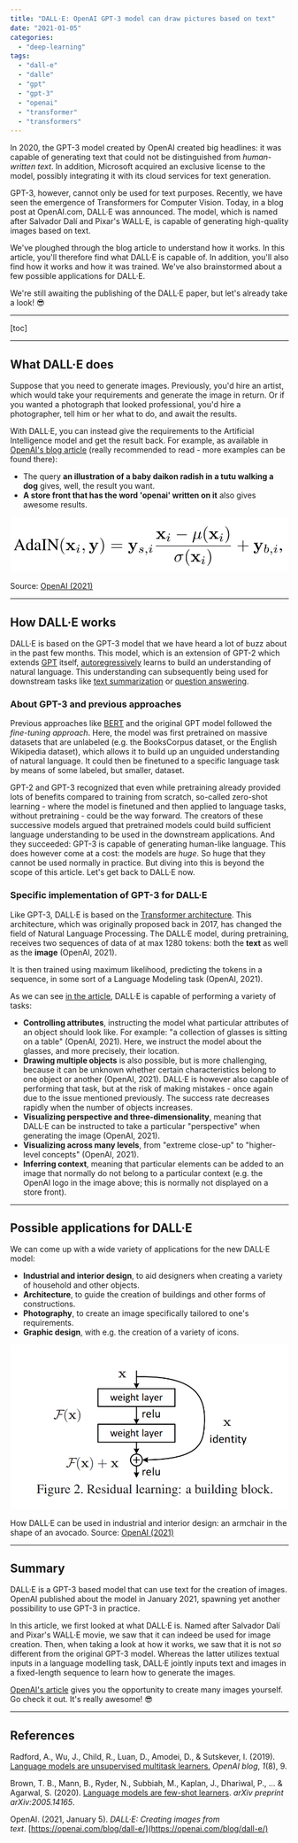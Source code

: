 ```yaml
---
title: "DALL·E: OpenAI GPT-3 model can draw pictures based on text"
date: "2021-01-05"
categories: 
  - "deep-learning"
tags: 
  - "dall-e"
  - "dalle"
  - "gpt"
  - "gpt-3"
  - "openai"
  - "transformer"
  - "transformers"
---
```


In 2020, the GPT-3 model created by OpenAI created big headlines: it was capable of generating text that could not be distinguished from _human-written text_. In addition, Microsoft acquired an exclusive license to the model, possibly integrating it with its cloud services for text generation.

GPT-3, however, cannot only be used for text purposes. Recently, we have seen the emergence of Transformers for Computer Vision. Today, in a blog post at OpenAI.com, DALL·E was announced. The model, which is named after Salvador Dalí and Pixar's WALL·E, is capable of generating high-quality images based on text.

We've ploughed through the blog article to understand how it works. In this article, you'll therefore find what DALL·E is capable of. In addition, you'll also find how it works and how it was trained. We've also brainstormed about a few possible applications for DALL·E.

We're still awaiting the publishing of the DALL·E paper, but let's already take a look! 😎

* * *

\[toc\]

* * *

## What DALL·E does

Suppose that you need to generate images. Previously, you'd hire an artist, which would take your requirements and generate the image in return. Or if you wanted a photograph that looked professional, you'd hire a photographer, tell him or her what to do, and await the results.

With DALL·E, you can instead give the requirements to the Artificial Intelligence model and get the result back. For example, as available in [OpenAI's blog article](https://openai.com/blog/dall-e/) (really recommended to read - more examples can be found there):

- The query **an illustration of a baby daikon radish in a tutu walking a dog** gives, well, the result you want.
- **A store front that has the word 'openai' written on it** also gives awesome results.

![](images/image-2.png)

Source: [OpenAI (2021)](https://openai.com/blog/dall-e/)

* * *

## How DALL·E works

DALL·E is based on the GPT-3 model that we have heard a lot of buzz about in the past few months. This model, which is an extension of GPT-2 which extends [GPT](https://www.machinecurve.com/index.php/2021/01/02/intuitive-introduction-to-openai-gpt/) itself, [autoregressively](https://www.machinecurve.com/index.php/2020/12/29/differences-between-autoregressive-autoencoding-and-sequence-to-sequence-models-in-machine-learning/) learns to build an understanding of natural language. This understanding can subsequently being used for downstream tasks like [text summarization](https://www.machinecurve.com/index.php/2020/12/21/easy-text-summarization-with-huggingface-transformers-and-machine-learning/) or [question answering](https://www.machinecurve.com/index.php/2020/12/21/easy-question-answering-with-machine-learning-and-huggingface-transformers/).

### About GPT-3 and previous approaches

Previous approaches like [BERT](https://www.machinecurve.com/index.php/2021/01/04/intuitive-introduction-to-bert/) and the original GPT model followed the _fine-tuning approach_. Here, the model was first pretrained on massive datasets that are unlabeled (e.g. the BooksCorpus dataset, or the English Wikipedia dataset), which allows it to build up an unguided understanding of natural language. It could then be finetuned to a specific language task by means of some labeled, but smaller, dataset.

GPT-2 and GPT-3 recognized that even while pretraining already provided lots of benefits compared to training from scratch, so-called zero-shot learning - where the model is finetuned and then applied to language tasks, without pretraining - could be the way forward. The creators of these successive models argued that pretrained models could build sufficient language understanding to be used in the downstream applications. And they succeeded: GPT-3 is capable of generating human-like language. This does however come at a cost: the models are _huge_. So huge that they cannot be used normally in practice. But diving into this is beyond the scope of this article. Let's get back to DALL·E now.

### Specific implementation of GPT-3 for DALL·E

Like GPT-3, DALL·E is based on the [Transformer architecture](https://www.machinecurve.com/index.php/2020/12/28/introduction-to-transformers-in-machine-learning/). This architecture, which was originally proposed back in 2017, has changed the field of Natural Language Processing. The DALL·E model, during pretraining, receives two sequences of data of at max 1280 tokens: both the **text** as well as the **image** (OpenAI, 2021).

It is then trained using maximum likelihood, predicting the tokens in a sequence, in some sort of a Language Modeling task (OpenAI, 2021).

As we can see [in the article](https://openai.com/blog/dall-e/), DALL·E is capable of performing a variety of tasks:

- **Controlling attributes**, instructing the model what particular attributes of an object should look like. For example: "a collection of glasses is sitting on a table" (OpenAI, 2021). Here, we instruct the model about the glasses, and more precisely, their location.
- **Drawing multiple objects** is also possible, but is more challenging, because it can be unknown whether certain characteristics belong to one object or another (OpenAI, 2021). DALL·E is however also capable of performing that task, but at the risk of making mistakes - once again due to the issue mentioned previously. The success rate decreases rapidly when the number of objects increases.
- **Visualizing perspective and three-dimensionality**, meaning that DALL·E can be instructed to take a particular "perspective" when generating the image (OpenAI, 2021).
- **Visualizing across many levels**, from "extreme close-up" to "higher-level concepts" (OpenAI, 2021).
- **Inferring context**, meaning that particular elements can be added to an image that normally do not belong to a particular context (e.g. the OpenAI logo in the image above; this is normally not displayed on a store front).

* * *

## Possible applications for DALL·E

We can come up with a wide variety of applications for the new DALL·E model:

- **Industrial and interior design**, to aid designers when creating a variety of household and other objects.
- **Architecture**, to guide the creation of buildings and other forms of constructions.
- **Photography**, to create an image specifically tailored to one's requirements.
- **Graphic design**, with e.g. the creation of a variety of icons.

![](images/image-3.png)

How DALL·E can be used in industrial and interior design: an armchair in the shape of an avocado. Source: [OpenAI (2021)](https://openai.com/blog/dall-e/)

* * *

## Summary

DALL·E is a GPT-3 based model that can use text for the creation of images. OpenAI published about the model in January 2021, spawning yet another possibility to use GPT-3 in practice.

In this article, we first looked at what DALL·E is. Named after Salvador Dalí and Pixar's WALL·E movie, we saw that it can indeed be used for image creation. Then, when taking a look at how it works, we saw that it is not _so_ different from the original GPT-3 model. Whereas the latter utilizes textual inputs in a language modelling task, DALL·E jointly inputs text and images in a fixed-length sequence to learn how to generate the images.

[OpenAI's article](https://openai.com/blog/dall-e/) gives you the opportunity to create many images yourself. Go check it out. It's really awesome! 😎

* * *

## References

Radford, A., Wu, J., Child, R., Luan, D., Amodei, D., & Sutskever, I. (2019). [Language models are unsupervised multitask learners.](https://d4mucfpksywv.cloudfront.net/better-language-models/language_models_are_unsupervised_multitask_learners.pdf) _OpenAI blog_, _1_(8), 9.

Brown, T. B., Mann, B., Ryder, N., Subbiah, M., Kaplan, J., Dhariwal, P., ... & Agarwal, S. (2020). [Language models are few-shot learners](https://arxiv.org/abs/2005.14165). _arXiv preprint arXiv:2005.14165_.

OpenAI. (2021, January 5). _DALL·E: Creating images from text_. [https://openai.com/blog/dall-e/](https://openai.com/blog/dall-e/)
